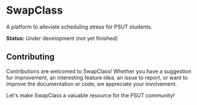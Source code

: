# SwapClass

A platform to alleviate scheduling stress for PSUT students.

**Status:** Under development (not yet finished)

## Contributing

Contributions are welcomed to SwapClass! Whether you have a suggestion for improvement, an interesting feature idea, an issue to report, or want to improve the documentation or code, we appreciate your involvement.

Let's make SwapClass a valuable resource for the PSUT community!
